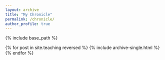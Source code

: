 ```yaml
---
layout: archive
title: "My Chronicle"
permalink: /chronicle/
author_profile: true
---
```


{% include base_path %}

{% for post in site.teaching reversed %}
  {% include archive-single.html %}
{% endfor %}
